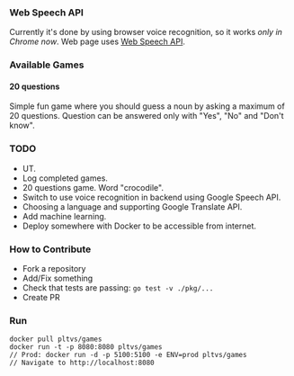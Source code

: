 ### Web Speech API

Currently it's done by using browser voice recognition, so it works *only in Chrome now*. Web page uses [Web Speech API](https://dvcs.w3.org/hg/speech-api/raw-file/tip/speechapi.html).

### Available Games

#### 20 questions

Simple fun game where you should guess a noun by asking a maximum of 20 questions. Question can be answered only with "Yes", "No" and "Don't know".

### TODO

- UT.
- Log completed games.
- 20 questions game. Word "crocodile".
- Switch to use voice recognition in backend using Google Speech API.
- Choosing a language and supporting Google Translate API.
- Add machine learning.
- Deploy somewhere with Docker to be accessible from internet.

### How to Contribute

* Fork a repository
* Add/Fix something
* Check that tests are passing: `go test -v ./pkg/...`
* Create PR

### Run

```
docker pull pltvs/games
docker run -t -p 8080:8080 pltvs/games
// Prod: docker run -d -p 5100:5100 -e ENV=prod pltvs/games
// Navigate to http://localhost:8080
```
